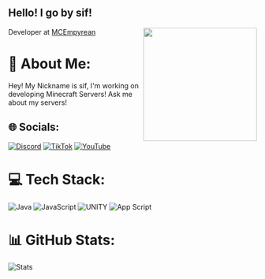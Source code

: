 <h2> Hello! I go by sif!</h2>
<img align='right' src="https://i.ibb.co/BKwyfZq/minecraft-head-in-a-cirlce.png" width="230">

Developer at [MCEmpyrean](https://discord.mcempyrean.net/)

# 💫 About Me:
Hey! My Nickname is sif, I'm working on developing Minecraft Servers! Ask me about my servers!

## 🌐 Socials:
[![Discord](https://img.shields.io/badge/Discord-%237289DA.svg?logo=discord&logoColor=white)](https://discordapp.com/users/817173878551609405) [![TikTok](https://img.shields.io/badge/TikTok-%23000000.svg?logo=TikTok&logoColor=white)](https://tiktok.com/@tiktok37) [![YouTube](https://img.shields.io/badge/YouTube-%23FF0000.svg?logo=YouTube&logoColor=white)](https://youtube.com/@UCH4-25seqUh7nGPm-JkGSaQ) 

# 💻 Tech Stack:
![Java](https://img.shields.io/badge/java-%23ED8B00.svg?style=for-the-badge&logo=java&logoColor=white) ![JavaScript](https://img.shields.io/badge/javascript-%23323330.svg?style=for-the-badge&logo=javascript&logoColor=%23F7DF1E) ![UNITY](https://img.shields.io/badge/Unity-%2320232a.svg?style=for-the-badge&logo=unity&logoColor=white) ![App Script](https://img.shields.io/badge/App%20Script-white?style=for-the-badge&logo=googleappsscript)

# 📊 GitHub Stats:
![Stats](https://github-readme-stats.vercel.app/api?username=iamsif&theme=dark&hide_border=false&include_all_commits=true&count_private=true)<br/>

```
